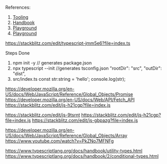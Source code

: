 References:

1. [Tooling](https://www.typescriptlang.org/docs/handbook/typescript-tooling-in-5-minutes.html)
2. [Handbook](https://www.typescriptlang.org/docs/handbook/intro.html)
3. [Playground](https://www.typescriptlang.org/play?#code/JYOwLgpgTgZghgYwgAgIIHMUG8BQz-IC2oGEAXMiAK6EBG0A3HgYXAB6kXV2M4C+OUJFiIUASQCqAZ2jJcBSnELkpYKKHRMFUuAE8AckogAKAJTIKq9SE3N8cTAH4ypJgJwIA9iFXIqMqABGMkkA5ABeOTtFZQoAcjgpGAATOIAaaJ0DIwozCIA+ZATaBDj+JhxBcGh4JGQxACVPABtsaKgW8mQrDTdKhGbEqWRpWWBCAAdW5XBh0Og0+qbW+QIQIwiiuBK4rQIO1s2E5OIQXeiHLtJkAB8-EGSIGFAIZL38LMNlM1WFfCgIGAqFAQMgwAALYBSAB062U72QAncAyGyAAykDHuBkOMphAZmA5qMoL8YihInFVFQsWBzto9F8TKZSQoAUCQcgAAYY6kQbFwlBQ5AAEiwEKhsKMfE5CKRQA)
4. [Playground](https://www.typescriptlang.org/play?#code/GYVwdgxgLglg9mABAQwCaoBTIFxhAWwCMBTAJwBpFDcCTSBKbRPIsgbgChRJYEV0s2AM5RSMMAHNK1EWMmNEs8RM7do8JGkw4UYAJ7SmyffQDeHRJcSliUEKU2IA1FU4BfDp4gIRixAF5+TAByZEIIYMpQ8OD6Tm8wX2AAoIwARnIAJjigA)


https://stackblitz.com/edit/typescript-jmm5e6?file=index.ts




Steps Done

1. npm init -y  // generates package.json
2. npx typescript --init  //generates tsconfig.json
    "rootDir": "src", 
    "outDir": "dist", 
3. src/index.ts
    const str:string = 'hello';
    console.log(str);


https://developer.mozilla.org/en-US/docs/Web/JavaScript/Reference/Global_Objects/Promise
https://developer.mozilla.org/en-US/docs/Web/API/Fetch_API
https://stackblitz.com/edit/js-h21cgp?file=index.js


https://stackblitz.com/edit/js-9tsrnt
https://stackblitz.com/edit/js-h21cgp?file=index.js
https://stackblitz.com/edit/js-gbpazg?file=index.js


https://developer.mozilla.org/en-US/docs/Web/JavaScript/Reference/Global_Objects/Array
https://www.youtube.com/watch?v=PkZNo7MFNFg


https://www.typescriptlang.org/docs/handbook/utility-types.html
https://www.typescriptlang.org/docs/handbook/2/conditional-types.html